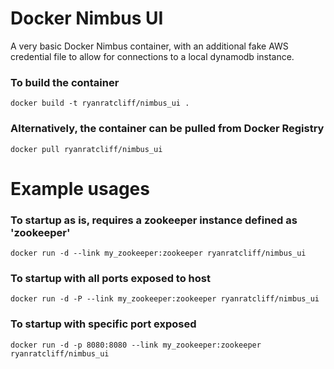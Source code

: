 # Docker Nimbus UI
A very basic Docker Nimbus container, with an additional fake AWS credential file to allow for connections to a local dynamodb instance.

### To build the container
```
docker build -t ryanratcliff/nimbus_ui .
```

### Alternatively, the container can be pulled from Docker Registry
```
docker pull ryanratcliff/nimbus_ui
```

# Example usages

### To startup as is, requires a zookeeper instance defined as 'zookeeper'
```
docker run -d --link my_zookeeper:zookeeper ryanratcliff/nimbus_ui
```

### To startup with all ports exposed to host
```
docker run -d -P --link my_zookeeper:zookeeper ryanratcliff/nimbus_ui
```

### To startup with specific port exposed
```
docker run -d -p 8080:8080 --link my_zookeeper:zookeeper ryanratcliff/nimbus_ui
```
